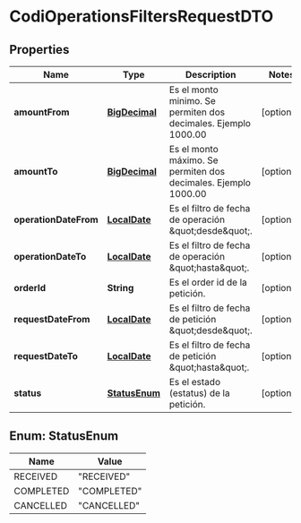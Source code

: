 # CodiOperationsFiltersRequestDTO

## Properties
Name | Type | Description | Notes
------------ | ------------- | ------------- | -------------
**amountFrom** | [**BigDecimal**](BigDecimal.md) | Es el monto minimo. Se permiten dos decimales. Ejemplo 1000.00 |  [optional]
**amountTo** | [**BigDecimal**](BigDecimal.md) | Es el monto máximo. Se permiten dos decimales. Ejemplo 1000.00 |  [optional]
**operationDateFrom** | [**LocalDate**](LocalDate.md) | Es el filtro de fecha de operación \&quot;desde\&quot;. |  [optional]
**operationDateTo** | [**LocalDate**](LocalDate.md) | Es el filtro de fecha de operación \&quot;hasta\&quot;. |  [optional]
**orderId** | **String** | Es el order id de la petición. |  [optional]
**requestDateFrom** | [**LocalDate**](LocalDate.md) | Es el filtro de fecha de petición \&quot;desde\&quot;. |  [optional]
**requestDateTo** | [**LocalDate**](LocalDate.md) | Es el filtro de fecha de petición \&quot;hasta\&quot;. |  [optional]
**status** | [**StatusEnum**](#StatusEnum) | Es el estado (estatus) de la petición. |  [optional]

<a name="StatusEnum"></a>
## Enum: StatusEnum
Name | Value
---- | -----
RECEIVED | &quot;RECEIVED&quot;
COMPLETED | &quot;COMPLETED&quot;
CANCELLED | &quot;CANCELLED&quot;
